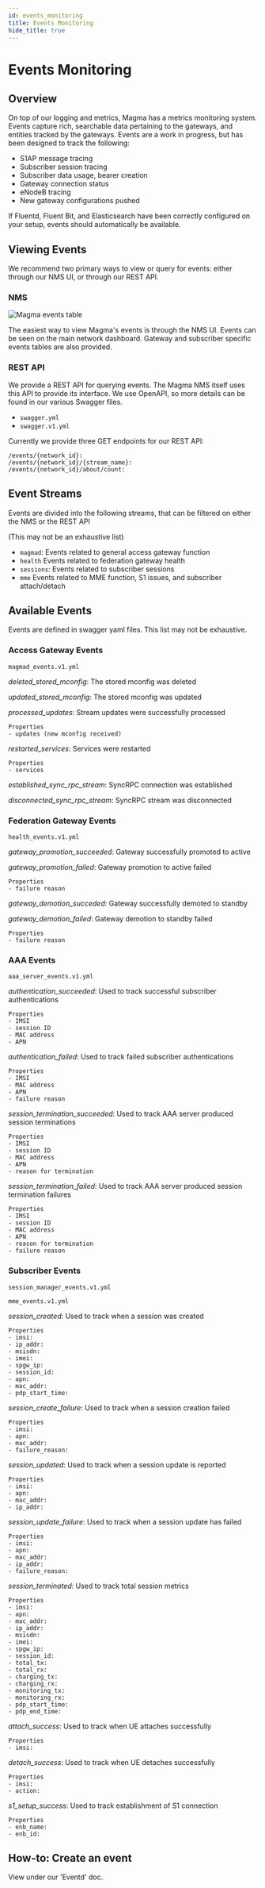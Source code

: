 ```yaml
---
id: events_monitoring
title: Events Monitoring
hide_title: true
---
```

# Events Monitoring

## Overview

On top of our logging and metrics, Magma has a metrics monitoring system.
Events capture rich, searchable data pertaining to the gateways,
and entities tracked by the gateways.
Events are a work in progress, but has been designed to track the following:

- S1AP message tracing
- Subscriber session tracing
- Subscriber data usage, bearer creation
- Gateway connection status
- eNodeB tracing
- New gateway configurations pushed

If Fluentd, Fluent Bit, and Elasticsearch have been correctly configured on
your setup, events should automatically be available.

## Viewing Events

We recommend two primary ways to view or query for events: either through our
NMS UI, or through our REST API.

### NMS

![Magma events table](assets/lte/events_table.png?raw=true "Magma Events Table")

The easiest way to view Magma's events is through the NMS UI.
Events can be seen on the main network dashboard.
Gateway and subscriber specific events tables are also provided.

### REST API

We provide a REST API for querying events.
The Magma NMS itself uses this API to provide its interface.
We use OpenAPI, so more details can be found in our various Swagger files.

- `swagger.yml`
- `swagger.v1.yml`

Currently we provide three GET endpoints for our REST API:

```text
/events/{network_id}:
/events/{network_id}/{stream_name}:
/events/{network_id}/about/count:
```

## Event Streams

Events are divided into the following streams, that can be filtered on either
the NMS or the REST API

(This may not be an exhaustive list)

- `magmad`: Events related to general access gateway function
- `health` Events related to federation gateway health
- `sessions`: Events related to subscriber sessions
- `mme` Events related to MME function, S1 issues, and subscriber attach/detach

## Available Events

Events are defined in swagger yaml files.
This list may not be exhaustive.

### Access Gateway Events

`magmad_events.v1.yml`

*deleted_stored_mconfig*: The stored mconfig was deleted

*updated_stored_mconfig*: The stored mconfig was updated

*processed_updates*: Stream updates were successfully processed

```text
Properties
- updates (new mconfig received)
```

*restarted_services*: Services were restarted

```text
Properties
- services
```

*established_sync_rpc_stream*: SyncRPC connection was established

*disconnected_sync_rpc_stream*: SyncRPC stream was disconnected

### Federation Gateway Events

`health_events.v1.yml`

*gateway_promotion_succeeded*: Gateway successfully promoted to active

*gateway_promotion_failed*: Gateway promotion to active failed

```text
Properties
- failure reason
```

*gateway_demotion_succeded*: Gateway successfully demoted to standby

*gateway_demotion_failed*: Gateway demotion to standby failed

```text
Properties
- failure reason
```

### AAA Events

`aaa_server_events.v1.yml`

*authentication_succeeded*: Used to track successful subscriber authentications

```text
Properties
- IMSI
- session ID
- MAC address
- APN
```

*authentication_failed*: Used to track failed subscriber authentications

```text
Properties
- IMSI
- MAC address
- APN
- failure reason
```

*session_termination_succeeded*: Used to track AAA server produced session terminations

```text
Properties
- IMSI
- session ID
- MAC address
- APN
- reason for termination
```

*session_termination_failed*: Used to track AAA server produced session termination failures

```text
Properties
- IMSI
- session ID
- MAC address
- APN
- reason for termination
- failure reason
```

### Subscriber Events

`session_manager_events.v1.yml`

`mme_events.v1.yml`

*session_created*: Used to track when a session was created

```text
Properties
- imsi:
- ip_addr:
- msisdn:
- imei:
- spgw_ip:
- session_id:
- apn:
- mac_addr:
- pdp_start_time:
```

*session_create_failure*: Used to track when a session creation failed

```text
Properties
- imsi:
- apn:
- mac_addr:
- failure_reason:
```

*session_updated*: Used to track when a session update is reported

```text
Properties
- imsi:
- apn:
- mac_addr:
- ip_addr:
```

*session_update_failure*: Used to track when a session update has failed

```text
Properties
- imsi:
- apn:
- mac_addr:
- ip_addr:
- failure_reason:
```

*session_terminated*: Used to track total session metrics

```text
Properties
- imsi:
- apn:
- mac_addr:
- ip_addr:
- msisdn:
- imei:
- spgw_ip:
- session_id:
- total_tx:
- total_rx:
- charging_tx:
- charging_rx:
- monitoring_tx:
- monitoring_rx:
- pdp_start_time:
- pdp_end_time:
```

*attach_success*: Used to track when UE attaches successfully

```text
Properties
- imsi:
```

*detach_success*: Used to track when UE detaches successfully

```text
Properties
- imsi:
- action:
```

*s1_setup_success*: Used to track establishment of S1 connection

```text
Properties
- enb_name:
- enb_id:
```

## How-to: Create an event

View under our 'Eventd' doc.
